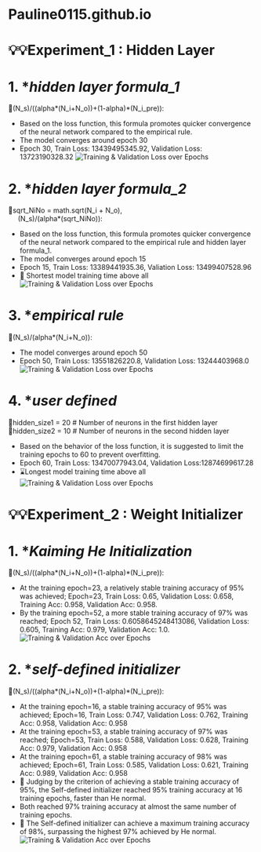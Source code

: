 # Pauline0115.github.io

# 💡💡Experiment_1&nbsp;:&nbsp;Hidden Layer
# 1. *_hidden layer formula_1_
🔎(N_s)/((alpha*(N_i+N_o))+(1-alpha)*(N_i_pre)):<br>
+  Based on the loss function, this formula promotes quicker convergence of the neural network compared to the empirical rule.
+  The model converges around epoch 30
+  Epoch 30, Train Loss: 13439495345.92, Validation Loss: 13723190328.32
![Training & Validation Loss over Epochs](./chart/new-formula_1.png)
# 2. *_hidden layer formula_2_
🔎sqrt_NiNo = math.sqrt(N_i + N_o), <br>
&nbsp;&nbsp;&nbsp;&nbsp;&nbsp;(N_s)/(alpha*(sqrt_NiNo)):<br>
+  Based on the loss function, this formula promotes quicker convergence of the neural network compared to the empirical rule and hidden layer formula_1.
+  The model converges around epoch 15
+  Epoch 15, Train Loss: 13389441935.36, Valiation Loss: 13499407528.96
+ 💖 Shortest model training time above all
![Training & Validation Loss over Epochs](./chart/new-formula_2.png)
# 3. *_empirical rule_
🔎(N_s)/(alpha*(N_i+N_o)):<br>
+  The model converges around epoch 50
+  Epoch 50, Train Loss: 13551826220.8, Validation Loss: 13244403968.0
![Training & Validation Loss over Epochs](./chart/empirical-rule.png)
# 4. *_user defined_
🔎hidden_size1 = 20  # Number of neurons in the first hidden layer<br>
🔎hidden_size2 = 10  # Number of neurons in the second hidden layer
+  Based on the behavior of the loss function, it is suggested to limit the training epochs to 60 to prevent overfitting. 
+  Epoch 60, Train Loss: 13470077943.04, Validation Loss:12874699617.28
+  ⌛Longest model training time above all<br>
![Training & Validation Loss over Epochs](./chart/user-defined.png)

# 💡💡Experiment_2&nbsp;:&nbsp;Weight Initializer
# 1. *_Kaiming He Initialization_
🔎(N_s)/((alpha*(N_i+N_o))+(1-alpha)*(N_i_pre)):<br>
+  At the training epoch=23, a relatively stable training accuracy of 95% was achieved; Epoch=23, Train Loss: 0.65, Validation Loss: 0.658, Training Acc: 0.958, Validation Acc: 0.958.
+  By the training epoch=52, a more stable training accuracy of 97% was reached; Epoch 52, Train Loss: 0.6058645248413086, Validation Loss: 0.605, Training Acc: 0.979, Validation Acc: 1.0.
![Training & Validation Acc over Epochs](./chart/He_kaming_initializer.png)

# 2. *_self-defined initializer_
🔎(N_s)/((alpha*(N_i+N_o))+(1-alpha)*(N_i_pre)):<br>
+  At the training epoch=16, a stable training accuracy of 95% was achieved; Epoch=16, Train Loss: 0.747, Validation Loss: 0.762, Training Acc: 0.958, Validation Acc: 0.958
+  At the training epoch=53, a stable training accuracy of 97% was reached; Epoch=53, Train Loss: 0.588, Validation Loss: 0.628, Training Acc: 0.979, Validation Acc: 0.958
+  At the training epoch=61, a stable training accuracy of 98% was achieved; Epoch=61, Train Loss: 0.585, Validation Loss: 0.621, Training Acc: 0.989, Validation Acc: 0.958
+ 💖 Judging by the criterion of achieving a stable training accuracy of 95%, the Self-defined initializer reached 95% training accuracy at 16 training epochs, faster than He normal.
+  Both reached 97% training accuracy at almost the same number of training epochs.
+ 💖 The Self-defined initializer can achieve a maximum training accuracy of 98%, surpassing the highest 97% achieved by He normal.
![Training & Validation Acc over Epochs](./chart/Self_defined_initializer.png)








